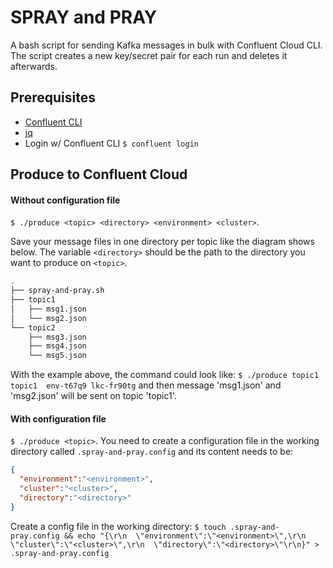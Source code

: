 # SPRAY and PRAY
A bash script for sending Kafka messages in bulk with Confluent Cloud CLI. The script creates a new key/secret pair for each run and deletes it afterwards.

## Prerequisites 

 * [Confluent CLI](https://docs.confluent.io/confluent-cli/current/install.html)
 * [jq](https://stedolan.github.io/jq/download/)
 * Login w/ Confluent CLI `$ confluent login`


## Produce to Confluent Cloud

#### Without configuration file
`$ ./produce <topic> <directory> <environment> <cluster>`.

Save your message files in one directory per topic like the diagram shows below. The variable `<directory>` should be the path to the directory you want to produce on `<topic>`.

```bash
.
├── spray-and-pray.sh
├── topic1
│   ├── msg1.json
│   └── msg2.json
└── topic2
    ├── msg3.json
    ├── msg4.json
    └── msg5.json
```

With the example above, the command could look like: `$ ./produce topic1 topic1  env-t67q9 lkc-fr90tg` and then message 'msg1.json' and 'msg2.json' will be sent on topic 'topic1'.


#### With configuration file
`$ ./produce <topic>`. You need to create a configuration file in the working directory called `.spray-and-pray.config` and its content needs to be:

 ```json
{
   "environment":"<environment>",
   "cluster":"<cluster>",
   "directory":"<directory>"
}
``` 

Create a config file in the working directory: `$ touch .spray-and-pray.config && echo "{\r\n  \"environment\":\"<environment>\",\r\n  \"cluster\":\"<cluster>\",\r\n  \"directory\":\"<directory>\"\r\n}" > .spray-and-pray.config`






